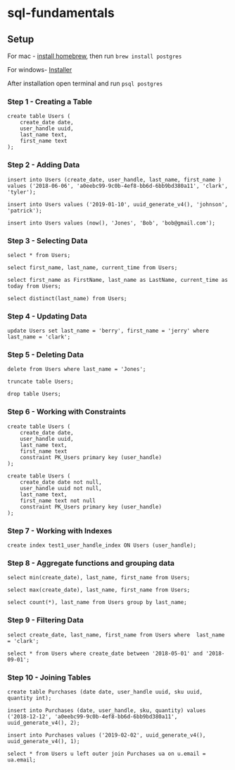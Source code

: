 # sql-fundamentals

## Setup
For mac - [install homebrew](https://brew.sh/), then run `brew install postgres`

For windows- [Installer](https://www.postgresql.org/download/windows/)

After installation open terminal and run `psql postgres`

### Step 1 - Creating a Table

```
create table Users (
    create_date date,
    user_handle uuid,
    last_name text,
    first_name text
);
```

### Step 2 - Adding Data

```
insert into Users (create_date, user_handle, last_name, first_name ) values ('2018-06-06', 'a0eebc99-9c0b-4ef8-bb6d-6bb9bd380a11', 'clark', 'tyler');
```

```
insert into Users values ('2019-01-10', uuid_generate_v4(), 'johnson', 'patrick');
```

```
insert into Users values (now(), 'Jones', 'Bob', 'bob@gmail.com');
```

### Step 3 - Selecting Data

```
select * from Users;
```
```
select first_name, last_name, current_time from Users;
```
```
select first_name as FirstName, last_name as LastName, current_time as today from Users;
```
```
select distinct(last_name) from Users;
```
### Step 4 - Updating Data

```
update Users set last_name = 'berry', first_name = 'jerry' where last_name = 'clark';
```

### Step 5 - Deleting Data

```
delete from Users where last_name = 'Jones';
```

```
truncate table Users;
```
```
drop table Users;
```

### Step 6 - Working with Constraints

```
create table Users (
    create_date date,
    user_handle uuid,
    last_name text,
    first_name text
    constraint PK_Users primary key (user_handle)
);
```

```
create table Users (
    create_date date not null,
    user_handle uuid not null,
    last_name text,
    first_name text not null
    constraint PK_Users primary key (user_handle)
);
```

### Step 7 - Working with Indexes

```
create index test1_user_handle_index ON Users (user_handle);
```

### Step 8 - Aggregate functions and grouping data

```
select min(create_date), last_name, first_name from Users;
```

```
select max(create_date), last_name, first_name from Users;
```

```
select count(*), last_name from Users group by last_name;
```

### Step 9 - Filtering Data

```
select create_date, last_name, first_name from Users where  last_name = 'clark';
```
```
select * from Users where create_date between '2018-05-01' and '2018-09-01';
```

### Step 10 - Joining Tables

```
create table Purchases (date date, user_handle uuid, sku uuid, quantity int);
```

```
insert into Purchases (date, user_handle, sku, quantity) values ('2018-12-12', 'a0eebc99-9c0b-4ef8-bb6d-6bb9bd380a11', uuid_generate_v4(), 2);
```

```
insert into Purchases values ('2019-02-02', uuid_generate_v4(), uuid_generate_v4(), 1);
```

```
select * from Users u left outer join Purchases ua on u.email = ua.email;
```
